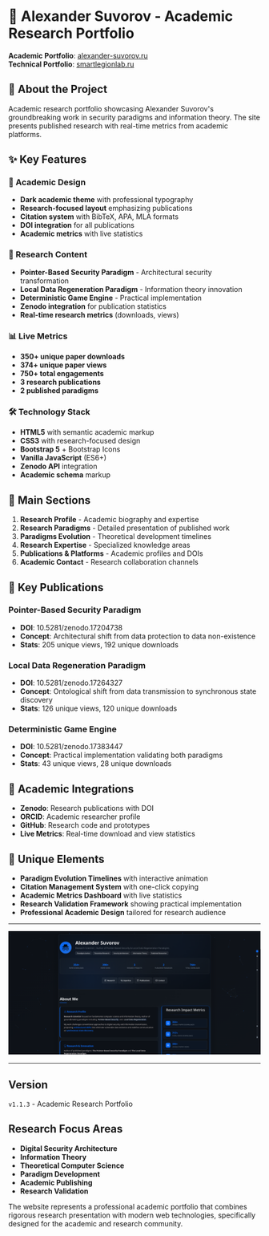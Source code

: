 # 🔬 Alexander Suvorov - Academic Research Portfolio

**Academic Portfolio**: [alexander-suvorov.ru](https://alexander-suvorov.ru)  
**Technical Portfolio**: [smartlegionlab.ru](https://smartlegionlab.ru)

## 🎯 About the Project

Academic research portfolio showcasing Alexander Suvorov's groundbreaking work in security paradigms and information theory. The site presents published research with real-time metrics from academic platforms.

## ✨ Key Features

### 🎨 Academic Design
- **Dark academic theme** with professional typography
- **Research-focused layout** emphasizing publications
- **Citation system** with BibTeX, APA, MLA formats
- **DOI integration** for all publications
- **Academic metrics** with live statistics

### 🔬 Research Content
- **Pointer-Based Security Paradigm** - Architectural security transformation
- **Local Data Regeneration Paradigm** - Information theory innovation
- **Deterministic Game Engine** - Practical implementation
- **Zenodo integration** for publication statistics
- **Real-time research metrics** (downloads, views)

### 📊 Live Metrics
- **350+ unique paper downloads**
- **374+ unique paper views**
- **750+ total engagements**
- **3 research publications**
- **2 published paradigms**

### 🛠 Technology Stack
- **HTML5** with semantic academic markup
- **CSS3** with research-focused design
- **Bootstrap 5** + Bootstrap Icons
- **Vanilla JavaScript** (ES6+)
- **Zenodo API** integration
- **Academic schema** markup

## 🎯 Main Sections

1. **Research Profile** - Academic biography and expertise
2. **Research Paradigms** - Detailed presentation of published work
3. **Paradigms Evolution** - Theoretical development timelines
4. **Research Expertise** - Specialized knowledge areas
5. **Publications & Platforms** - Academic profiles and DOIs
6. **Academic Contact** - Research collaboration channels

## 🔬 Key Publications

### Pointer-Based Security Paradigm
- **DOI**: 10.5281/zenodo.17204738
- **Concept**: Architectural shift from data protection to data non-existence
- **Stats**: 205 unique views, 192 unique downloads

### Local Data Regeneration Paradigm
- **DOI**: 10.5281/zenodo.17264327
- **Concept**: Ontological shift from data transmission to synchronous state discovery
- **Stats**: 126 unique views, 120 unique downloads

### Deterministic Game Engine
- **DOI**: 10.5281/zenodo.17383447
- **Concept**: Practical implementation validating both paradigms
- **Stats**: 43 unique views, 28 unique downloads

## 🚀 Academic Integrations

- **Zenodo**: Research publications with DOI
- **ORCID**: Academic researcher profile
- **GitHub**: Research code and prototypes
- **Live Metrics**: Real-time download and view statistics

## 🎨 Unique Elements

- **Paradigm Evolution Timelines** with interactive animation
- **Citation Management System** with one-click copying
- **Academic Metrics Dashboard** with live statistics
- **Research Validation Framework** showing practical implementation
- **Professional Academic Design** tailored for research audience

---

![Academic Portfolio](https://github.com/smartlegionlab/alexander-suvorov/blob/master/images/academic_portfolio.png)

---

## Version

`v1.1.3` - Academic Research Portfolio

## Research Focus Areas

- **Digital Security Architecture**
- **Information Theory**
- **Theoretical Computer Science**
- **Paradigm Development**
- **Academic Publishing**
- **Research Validation**

The website represents a professional academic portfolio that combines rigorous research presentation with modern web technologies, specifically designed for the academic and research community.
